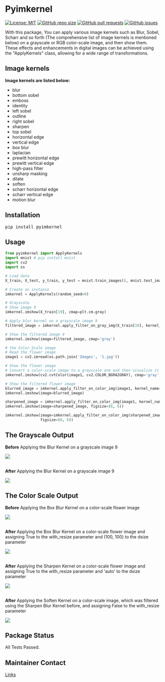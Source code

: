# Pyimkernel
[![License: MIT](https://img.shields.io/github/license/amirho3einsedaghati/pyimkernel?color=yellow)](https://github.com/amirho3einsedaghati/pyimkernel/blob/main/LICENSE)
[![GitHub repo size](https://img.shields.io/github/repo-size/amirho3einsedaghati/pyimkernel?color=red)](https://github.com/amirho3einsedaghati/pyimkernel/)
[![GitHub pull requests](https://img.shields.io/github/issues-pr/amirho3einsedaghati/pyimkernel?color=yellow)](https://github.com/amirho3einsedaghati/pyimkernel/pulls)
[![GitHub issues](https://img.shields.io/github/issues-raw/amirho3einsedaghati/pyimkernel?color=red)](https://github.com/amirho3einsedaghati/pyimkernel/issues)

<p>
With this package, You can apply various image kernels such as Blur, Sobel, Scharr and so forth (The comprehensive list of image kernels is mentioned below) on a grayscale or RGB color-scale image, and then show them. These effects and enhancements in digital images can be achieved using the "ApplyKernels" class, allowing for a wide range of transformations.
</p>

## Image kernels
<b> Image kernels are listed below:</b>

- blur
- bottom sobel
- emboss
- identity
- left sobel
- outline
- right sobel
- sharpen
- top sobel
- horizontal edge
- vertical edge
- box blur
- laplacian
- prewitt horizontal edge
- prewitt vertical edge
- high-pass filter
- unsharp masking
- dilate
- soften
- scharr horizontal edge
- scharr vertical edge
- motion blur

## Installation
<pre>
pip install pyimkernel
</pre>

## Usage
```python
from pyimkernel import ApplyKernels
import mnist # pip install mnist
import cv2
import os

# Load data
X_train, X_test, y_train, y_test = mnist.train_images(), mnist.test_images(), mnist.train_labels(), mnist.test_labels()

# Create an instance
imkernel = ApplyKernels(random_seed=0)

# Grayscale
# Show image 9 
imkernel.imshow(X_train[19], cmap=plt.cm.gray)

# Apply blur kernel on a grayscale image 9
filtered_image = imkernel.apply_filter_on_gray_img(X_train[19], kernel_name='blur')

# Show the filtered image 9
imkernel.imshow(image=filtered_image, cmap='gray')

# the Color-Scale image
# Read the flower image
image1 = cv2.imread(os.path.join('Images', '1.jpg'))

# Show the flower image
# Convert a color-scale image to a grayscale one and then visualize it
imkernel.imshow(cv2.cvtColor(image1, cv2.COLOR_BGRA2GRAY), cmap='gray', figsize=(6, 6))

# Show the filtered flower image
blurred_image = imkernel.apply_filter_on_color_img(image1, kernel_name='box blur', with_resize=True, dsize=(100, 100))
imkernel.imshow(image=blurred_image)

sharpened_image = imkernel.apply_filter_on_color_img(image1, kernel_name='sharpen', with_resize=True)
imkernel.imshow(image=sharpened_image, figsize=(6, 6))

imkernel.imshow(image=imkernel.apply_filter_on_color_img(sharpened_image, kernel_name='soften'),
                figsize=(6, 6))
```
## The Grayscale Output
<p><b>Before</b> Applying the Blur Kernel on a grayscale image 9</p>
<img src="https://i.postimg.cc/m23gBQW3/image9.png">
<br /><br/>

<p><b>After</b> Applying the Blur Kernel on a grayscale image 9</p>
<img src="https://i.postimg.cc/BvPWQ01W/filtered-image9.png">

## The Color Scale Output
<p><b>Before</b> Applying the Box Blur Kernel on a color-scale flower image</p>
<img src="https://i.postimg.cc/QMGm1GyZ/flower.png">
<br /><br/>

<p><b>After</b> Applying the Box Blur Kernel on a color-scale flower image and assigning True to the with_resize parameter and (100, 100) to the dsize parameter</p>
<img src="https://i.postimg.cc/fWByFZ8V/filtered-flower3.png">
<br /><br/>

<p><b>After</b> Applying the Sharpen Kernel on a color-scale flower image and assigning True to the with_resize parameter and 'auto' to the dsize parameter</p>
<img src="https://i.postimg.cc/3NCRJQTc/filtered-flower1.png">
<br /><br/>

<p><b>After</b> Applying the Soften Kernel on a color-scale image, which was filtered using the Sharpen Blur Kernel before, and assigning False to the with_resize parameter</p>
<img src="https://i.postimg.cc/KvjSYyx3/filtered-flower2.png">

## Package Status
All Tests Passed.

## Maintainer Contact
<a href="https://linktr.ee/amirhoseinsedaghati">Links</a>
